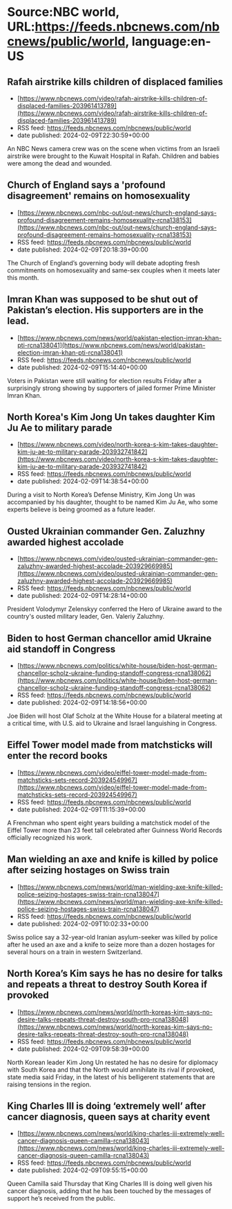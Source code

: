 # Source:NBC world, URL:https://feeds.nbcnews.com/nbcnews/public/world, language:en-US

## Rafah airstrike kills children of displaced families
 - [https://www.nbcnews.com/video/rafah-airstrike-kills-children-of-displaced-families-203961413789](https://www.nbcnews.com/video/rafah-airstrike-kills-children-of-displaced-families-203961413789)
 - RSS feed: https://feeds.nbcnews.com/nbcnews/public/world
 - date published: 2024-02-09T22:30:59+00:00

An NBC News camera crew was on the scene when victims from an Israeli airstrike were brought to the Kuwait Hospital in Rafah. Children and babies were among the dead and wounded.

## Church of England says a 'profound disagreement' remains on homosexuality
 - [https://www.nbcnews.com/nbc-out/out-news/church-england-says-profound-disagreement-remains-homosexuality-rcna138153](https://www.nbcnews.com/nbc-out/out-news/church-england-says-profound-disagreement-remains-homosexuality-rcna138153)
 - RSS feed: https://feeds.nbcnews.com/nbcnews/public/world
 - date published: 2024-02-09T20:18:39+00:00

The Church of England’s governing body will debate adopting fresh commitments on homosexuality and same-sex couples when it meets later this month.

## Imran Khan was supposed to be shut out of Pakistan’s election. His supporters are in the lead.
 - [https://www.nbcnews.com/news/world/pakistan-election-imran-khan-pti-rcna138041](https://www.nbcnews.com/news/world/pakistan-election-imran-khan-pti-rcna138041)
 - RSS feed: https://feeds.nbcnews.com/nbcnews/public/world
 - date published: 2024-02-09T15:14:40+00:00

Voters in Pakistan were still waiting for election results Friday after a surprisingly strong showing by supporters of jailed former Prime Minister Imran Khan.

## North Korea's Kim Jong Un takes daughter Kim Ju Ae to military parade
 - [https://www.nbcnews.com/video/north-korea-s-kim-takes-daughter-kim-ju-ae-to-military-parade-203932741842](https://www.nbcnews.com/video/north-korea-s-kim-takes-daughter-kim-ju-ae-to-military-parade-203932741842)
 - RSS feed: https://feeds.nbcnews.com/nbcnews/public/world
 - date published: 2024-02-09T14:38:54+00:00

During a visit to North Korea’s Defense Ministry, Kim Jong Un was accompanied by his daughter, thought to be named Kim Ju Ae, who some experts believe is being groomed as a future leader.

## Ousted Ukrainian commander Gen. Zaluzhny awarded highest accolade
 - [https://www.nbcnews.com/video/ousted-ukrainian-commander-gen-zaluzhny-awarded-highest-accolade-203929669985](https://www.nbcnews.com/video/ousted-ukrainian-commander-gen-zaluzhny-awarded-highest-accolade-203929669985)
 - RSS feed: https://feeds.nbcnews.com/nbcnews/public/world
 - date published: 2024-02-09T14:28:14+00:00

President Volodymyr Zelenskyy conferred the Hero of Ukraine award to the country's ousted military leader, Gen. Valeriy Zaluzhny.

## Biden to host German chancellor amid Ukraine aid standoff in Congress
 - [https://www.nbcnews.com/politics/white-house/biden-host-german-chancellor-scholz-ukraine-funding-standoff-congress-rcna138062](https://www.nbcnews.com/politics/white-house/biden-host-german-chancellor-scholz-ukraine-funding-standoff-congress-rcna138062)
 - RSS feed: https://feeds.nbcnews.com/nbcnews/public/world
 - date published: 2024-02-09T14:18:56+00:00

Joe Biden will host Olaf Scholz at the White House for a bilateral meeting at a critical time, with U.S. aid to Ukraine and Israel languishing in Congress.

## Eiffel Tower model made from matchsticks will enter the record books
 - [https://www.nbcnews.com/video/eiffel-tower-model-made-from-matchsticks-sets-record-203924549967](https://www.nbcnews.com/video/eiffel-tower-model-made-from-matchsticks-sets-record-203924549967)
 - RSS feed: https://feeds.nbcnews.com/nbcnews/public/world
 - date published: 2024-02-09T11:15:39+00:00

A Frenchman who spent eight years building a matchstick model of the Eiffel Tower more than 23 feet tall celebrated after Guinness World Records officially recognized his work.

## Man wielding an axe and knife is killed by police after seizing hostages on Swiss train
 - [https://www.nbcnews.com/news/world/man-wielding-axe-knife-killed-police-seizing-hostages-swiss-train-rcna138047](https://www.nbcnews.com/news/world/man-wielding-axe-knife-killed-police-seizing-hostages-swiss-train-rcna138047)
 - RSS feed: https://feeds.nbcnews.com/nbcnews/public/world
 - date published: 2024-02-09T10:02:33+00:00

Swiss police say a 32-year-old Iranian asylum-seeker was killed by police after he used an axe and a knife to seize more than a dozen hostages for several hours on a train in western Switzerland.

## North Korea’s Kim says he has no desire for talks and repeats a threat to destroy South Korea if provoked
 - [https://www.nbcnews.com/news/world/north-koreas-kim-says-no-desire-talks-repeats-threat-destroy-south-pro-rcna138048](https://www.nbcnews.com/news/world/north-koreas-kim-says-no-desire-talks-repeats-threat-destroy-south-pro-rcna138048)
 - RSS feed: https://feeds.nbcnews.com/nbcnews/public/world
 - date published: 2024-02-09T09:58:39+00:00

North Korean leader Kim Jong Un restated he has no desire for diplomacy with South Korea and that the North would annihilate its rival if provoked, state media said Friday, in the latest of his belligerent statements that are raising tensions in the region.

## King Charles III is doing ‘extremely well’ after cancer diagnosis, queen says at charity event
 - [https://www.nbcnews.com/news/world/king-charles-iii-extremely-well-cancer-diagnosis-queen-camilla-rcna138043](https://www.nbcnews.com/news/world/king-charles-iii-extremely-well-cancer-diagnosis-queen-camilla-rcna138043)
 - RSS feed: https://feeds.nbcnews.com/nbcnews/public/world
 - date published: 2024-02-09T09:55:15+00:00

Queen Camilla said Thursday that King Charles III is doing well given his cancer diagnosis, adding that he has been touched by the messages of support he’s received from the public.

